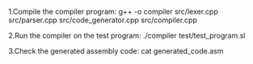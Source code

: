 1.Compile the compiler program:
g++ -o compiler src/lexer.cpp src/parser.cpp src/code_generator.cpp src/compiler.cpp

2.Run the compiler on the test program:
./compiler test/test_program.sl

3.Check the generated assembly code:
cat generated_code.asm
